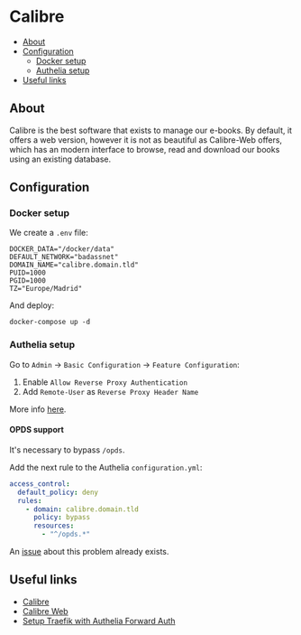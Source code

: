 # Calibre

- [About](#about)
- [Configuration](#configuration)
  * [Docker setup](#docker-setup)
  * [Authelia setup](#authelia-setup)
- [Useful links](#useful-links)

## About

Calibre is the best software that exists to manage our e-books. By default, it
offers a web version, however it is not as beautiful as Calibre-Web offers,
which has an modern interface to browse, read and download our books using an
existing database. 

## Configuration

### Docker setup

We create a `.env` file:

```shell
DOCKER_DATA="/docker/data"
DEFAULT_NETWORK="badassnet"
DOMAIN_NAME="calibre.domain.tld"
PUID=1000
PGID=1000
TZ="Europe/Madrid"
```

And deploy:

    docker-compose up -d

### Authelia setup

Go to `Admin` -> `Basic Configuration` -> `Feature Configuration`:

1. Enable `Allow Reverse Proxy Authentication`
2. Add `Remote-User` as `Reverse Proxy Header Name`

More info [here](https://github.com/janeczku/calibre-web/wiki/Setup-Reverse-Proxy/#traefik--241-with-authelia-forward-auth).

#### OPDS support

It's necessary to bypass `/opds`.

Add the next rule to the Authelia `configuration.yml`:

```yml
access_control:
  default_policy: deny
  rules:
    - domain: calibre.domain.tld
      policy: bypass
      resources:
        - "^/opds.*"
```

An [issue](https://github.com/janeczku/calibre-web/issues/2399) about this problem already exists.

## Useful links

- [Calibre](https://calibre-ebook.com)
- [Calibre Web](https://github.com/janeczku/calibre-web)
- [Setup Traefik with Authelia Forward Auth](https://github.com/janeczku/calibre-web/wiki/Setup-Reverse-Proxy#traefik--241-with-authelia-forward-auth)
